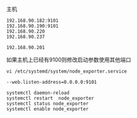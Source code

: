 主机

```
192.168.90.182:9101
192.168.90.190:9101
192.168.90.220
192.168.90.237

192.168.90.201
```



如果主机上已经有9100则修改启动参数使用其他端口



```
vi /etc/systemd/system/node_exporter.service

--web.listen-address=0.0.0.0:9101

```



```
systemctl daemon-reload
systemctl restart  node_exporter
systemctl status node_exporter
systemctl enable node_exporter
```



